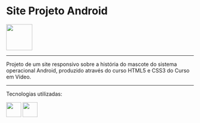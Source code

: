 
  <h1>Site Projeto Android    </h1>
  
  <img src="https://cdn.jsdelivr.net/gh/devicons/devicon/icons/android/android-original-wordmark.svg" width="70px" />


<hr>
Projeto de um site responsivo sobre a história do mascote do sistema operacional Android, produzido através do curso HTML5 e CSS3 do Curso em Vídeo.

<hr>

Tecnologias utilizadas:

<img src="https://cdn.jsdelivr.net/gh/devicons/devicon/icons/html5/html5-original.svg"  width="40px"/> <img src="https://cdn.jsdelivr.net/gh/devicons/devicon/icons/css3/css3-original.svg" width="40px" />

